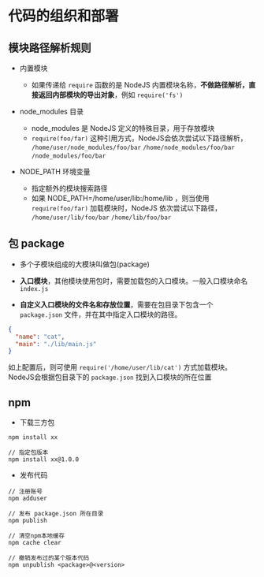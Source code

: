 # 代码的组织和部署

## 模块路径解析规则

- 内置模块 
  - 如果传递给 `require` 函数的是 NodeJS 内置模块名称，**不做路径解析，直接返回内部模块的导出对象**，例如 `require('fs')`

- node_modules 目录
  - node_modules 是 NodeJS 定义的特殊目录，用于存放模块
  - `require(foo/far)` 这种引用方式，NodeJS会依次尝试以下路径解析，
    `/home/user/node_modules/foo/bar` `/home/node_modules/foo/bar` `/node_modules/foo/bar`
  
- NODE_PATH 环境变量
  - 指定额外的模块搜索路径
  - 如果 NODE_PATH=/home/user/lib:/home/lib ，则当使用 `require(foo/far)` 加载模块时，NodeJS 依次尝试以下路径，
    `/home/user/lib/foo/bar` `/home/lib/foo/bar`

## 包 package 

- 多个子模块组成的大模块叫做包(package)

- **入口模块**，其他模块使用包时，需要加载包的入口模块。一般入口模块命名 `index.js` 

- **自定义入口模块的文件名和存放位置**，需要在包目录下包含一个 `package.json` 文件，并在其中指定入口模块的路径。

```json
{
  "name": "cat",
  "main": "./lib/main.js"
}
```
  如上配置后，则可使用 `require('/home/user/lib/cat')` 方式加载模块。NodeJS会根据包目录下的 `package.json` 找到入口模块的所在位置

## npm

- 下载三方包 

```
npm install xx 

// 指定包版本
npm install xx@1.0.0
```

- 发布代码

```
// 注册账号
npm adduser 

// 发布 package.json 所在目录 
npm publish 

// 清空npm本地缓存 
npm cache clear 

// 撤销发布过的某个版本代码
npm unpublish <package>@<version> 
```